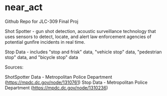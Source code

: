 # near_act
Github Repo for JLC-309 Final Proj

Shot Spotter - gun shot detection, acoustic surveillance technology that uses sensors to detect, locate, and alert law enforcement agencies of potential gunfire incidents in real time. 

Stop Data - includes "stop and frisk" data, "vehicle stop" data, "pedestrian stop" data, and "bicycle stop" data

Sources: 

ShotSpotter Data - Metropolitan Police Department (https://mpdc.dc.gov/node/1310761)
Stop Data - Metropolitan Police Department (https://mpdc.dc.gov/node/1310236)
